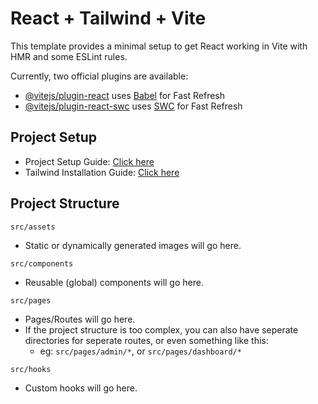 # React + Tailwind + Vite 

This template provides a minimal setup to get React working in Vite with HMR and some ESLint rules.

Currently, two official plugins are available:

- [@vitejs/plugin-react](https://github.com/vitejs/vite-plugin-react/blob/main/packages/plugin-react/README.md) uses [Babel](https://babeljs.io/) for Fast Refresh
- [@vitejs/plugin-react-swc](https://github.com/vitejs/vite-plugin-react-swc) uses [SWC](https://swc.rs/) for Fast Refresh

## Project Setup

- Project Setup Guide: [Click here](https://vite.dev/guide/#scaffolding-your-first-vite-project)
- Tailwind Installation Guide: [Click here](https://tailwindcss.com/docs/guides/vite)

## Project Structure

`src/assets`
- Static or dynamically generated images will go here.

`src/components`
- Reusable (global) components will go here.

`src/pages`
- Pages/Routes will go here.
- If the project structure is too complex, you can also have seperate directories for seperate routes, or even something like this:
  - eg: `src/pages/admin/*`, or `src/pages/dashboard/*`

`src/hooks`
- Custom hooks will go here.